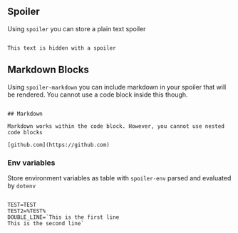
## Spoiler

Using `spoiler` you can store a plain text spoiler

```spoiler

This text is hidden with a spoiler

```

## Markdown Blocks

Using `spoiler-markdown` you can include markdown in your spoiler that will be rendered. You cannot use a code block inside this though. 

```spoiler-markdown

## Markdown 

Markdown works within the code block. However, you cannot use nested code blocks

[github.com](https://github.com)
```


### Env variables

Store environment variables as table with `spoiler-env` parsed and evaluated by `dotenv` 

```spoiler-env

TEST=TEST
TEST2=%TEST%
DOUBLE_LINE=`This is the first line
This is the second line`
```
